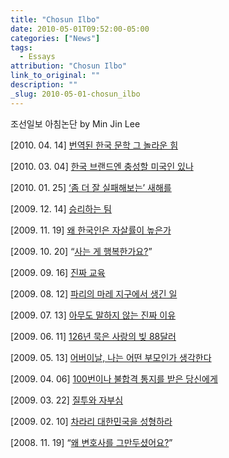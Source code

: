 ```yaml
---
title: "Chosun Ilbo"
date: 2010-05-01T09:52:00-05:00
categories: ["News"]
tags: 
  - Essays
attribution: "Chosun Ilbo"
link_to_original: ""
description: ""
_slug: 2010-05-01-chosun_ilbo
---
```


조선일보 아침논단
by Min Jin Lee

[2010. 04. 14] [번역된 한국 문학 그 놀라운 힘](http://news.chosun.com/site/data/html_dir/2010/04/14/2010041402191.html)

[2010. 03. 04] [한국 브랜드엔 충성할 미국인 있나](http://news.chosun.com/site/data/html_dir/2010/03/04/2010030402051.html)

[2010. 01. 25] [‘좀 더 잘 실패해보는’ 새해를](http://news.chosun.com/site/data/html_dir/2010/01/25/2010012501613.html)

[2009. 12. 14] [승리하는 팀](http://news.chosun.com/site/data/html_dir/2009/12/13/2009121300696.html)

[2009. 11. 19] [왜 한국인은 자살률이 높은가](http://news.chosun.com/site/data/html_dir/2009/11/18/2009111801889.html)

[2009. 10. 20] “[사는 게 행복한가요?](http://news.chosun.com/site/data/html_dir/2009/10/19/2009101901827.html)”

[2009. 09. 16] [진짜 교육](http://news.chosun.com/site/data/html_dir/2009/09/16/2009091601945.html)

[2009. 08. 12] [파리의 마레 지구에서 생긴 일](http://news.chosun.com/site/data/html_dir/2009/08/12/2009081201598.html)

[2009. 07. 13] [아무도 말하지 않는 진짜 이유](http://news.chosun.com/site/data/html_dir/2009/07/13/2009071302341.html)

[2009. 06. 11] [126년 묵은 사랑의 빚 88달러](http://news.chosun.com/site/data/html_dir/2009/06/11/2009061101717.html)

[2009. 05. 13] [어버이날, 나는 어떤 부모인가 생각한다](http://news.chosun.com/site/data/html_dir/2009/05/07/2009050701758.html)

[2009. 04. 06] [100번이나 불합격 통지를 받은 당신에게](http://news.chosun.com/site/data/html_dir/2009/04/06/2009040601714.html)

[2009. 03. 22] [질투와 자부심](http://news.chosun.com/site/data/html_dir/2009/03/22/2009032200888.html)

[2009. 02. 10] [차라리 대한민국을 성형하라](http://news.chosun.com/site/data/html_dir/2009/02/09/2009020901779.html)

[2008. 11. 19] “[왜 변호사를 그만두셨어요?](http://news.chosun.com/site/data/html_dir/2008/11/19/2008111901770.html)”

